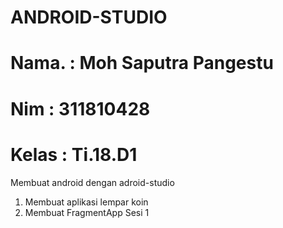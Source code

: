 # ANDROID-STUDIO
# Nama. : Moh Saputra Pangestu
# Nim   : 311810428
# Kelas : Ti.18.D1

Membuat android dengan adroid-studio

 1. Membuat aplikasi lempar koin 
 2. Membuat FragmentApp Sesi 1
